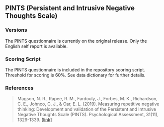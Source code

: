 ## PINTS (Persistent and Intrusive Negative Thoughts Scale)

### Versions
The PINTS questionnaire is currently on the original release. Only the English self report is available.


### Scoring Script
The PINTS questionnaire is included in the repository scoring script. Threshold for scoring is 60%. See data dictionary for further details.


### References
> Magson, N. R., Rapee, R. M., Fardouly, J., Forbes, M. K., Richardson, C. E., Johnco, C. J., & Oar, E. L. (2019). Measuring repetitive negative thinking: Development and validation of the Persistent and Intrusive Negative Thoughts Scale (PINTS). Psychological Assessment, 31(11), 1329-1339. [[link]](https://psycnet.apa.org/fulltext/2019-41000-001)


